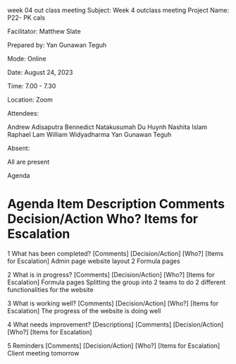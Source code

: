 week 04 out class meeting
Subject: Week 4 outclass meeting
Project Name: P22- PK cals

Facilitator: Matthew Slate

Prepared by: Yan Gunawan Teguh

Mode: Online

Date: August 24, 2023

Time: 7.00 - 7.30

Location: Zoom

Attendees:

Andrew Adisaputra
Bennedict Natakusumah
Du Huynh
Nashita Islam
Raphael Lam
William Widyadharma
Yan Gunawan Teguh

Absent:

All are present

Agenda
#	Agenda Item	Description	Comments	Decision/Action	Who?	Items for Escalation
1	What has been completed?		[Comments]	[Decision/Action]	[Who?]	[Items for Escalation]
Admin page website layout
2 Formula pages

2	What is in progress?		[Comments]	[Decision/Action]	[Who?]	[Items for Escalation]
Formula pages
Splitting the group into 2 teams to do 2 different functionalities for the website

3	What is working well?		[Comments]	[Decision/Action]	[Who?]	[Items for Escalation]
The progress of the website is doing well

4	What needs improvement?	[Descriptions]	[Comments]	[Decision/Action]	[Who?]	[Items for Escalation]


5	Reminders		[Comments]	[Decision/Action]	[Who?]	[Items for Escalation]
Client meeting tomorrow